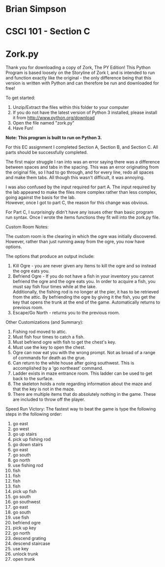 # Brian Simpson
# CSCI 101 - Section C
# Zork.py

Thank you for downloading a copy of Zork, The PY Edition!
This Python Program is based loosely on the Storyline of Zork I, and is intended to run and function exactly like the original -
the only difference being that this version is written with Python and can therefore be run and downloaded for free!

To get started:
1. Unzip/Extract the files within this folder to your computer
1. If you do not have the latest version of Python 3 installed, please install it from http://www.python.org/download
1. Open the file named "zork.py"
1. Have Fun!

**Note: This program is built to run on Python 3.**

For this EC assignment I completed Section A, Section B, and Section C.  All parts should be successfully completed.

The first major struggle I ran into was an error saying there was a difference between spaces and tabs in the spacing.  This was an error originating from the original file, so I had to go through, and for every line,
redo all spaces and make them tabs.  All though this wasn't difficult, it was annoying.

I was also confused by the input required for part A.  The input required by the lab appeared to make the files more complex rather than less complex, going against the basis for the lab.  
However, once I got to part C, the reason for this change was obvious.

For Part C, I surprisingly didn't have any issues other than basic program run syntax.  Once I wrote the items functions they fit will into the zork.py file.


Custom Room Notes:

The custom room is the clearing in which the ogre was initially discovered.  However, rather than just running away from the ogre, you now have options.

The options that produce an output include:
1. Kill Ogre - you are never given any items to kill the ogre and so instead the ogre eats you.
2. Befriend Ogre - If you do not have a fish in your inventory you cannot befriend the ogre and the ogre eats you.  In order to acquire a fish, you must say fish four times while at the lake.  
Additionally, the fishing rod is no longer at the pier, it has to be retrieved from the attic.
By befriending the ogre by giving it the fish, you get the key that opens the trunk at the end of the game. Automatically returns to previous room.
3. Escape/Go North - returns you to the previous room.


Other Customizations (and Summary):

1. Fishing rod moved to attic.
2. Must fish four times to catch a fish.
3. Must befriend ogre with fish to get the chest's key.
4. Must use the key to open the chest.
5. Ogre can now eat you with the wrong prompt.  Not as broad of a range of commands for death as the grue.
6. Can return to the white house after going southwest.  This is accomplished by a 'go northeast' command.
7. Ladder exists in maze entrance room.  This ladder can be used to get back to the surface.
8. The skeleton holds a note regarding information about the maze and that the key is not in the maze.
9. There are multiple items that do absolutely nothing in the game.  These are included to throw off the player.


Speed Run Victory:
The fastest way to beat the game is type the following steps in the following order:
1. go east
2. go west
4. go up stairs
5. pick up fishing rod
6. go down stairs
7. go east
8. go south
9. go north
10. use fishing rod
11. fish
12. fish
13. fish
14. fish
15. pick up fish
16. go south
17. go southwest
18. go east
19. go south
20. use fish
21. befriend ogre
22. pick up key
23. go north
24. descend grating
25. descend staircase
26. use key
27. unlock trunk
28. open trunk
